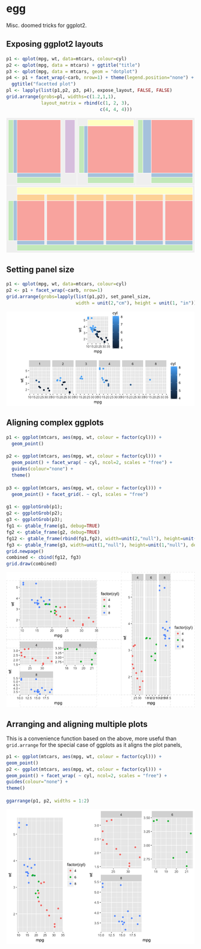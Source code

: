 
egg
===

Misc. doomed tricks for ggplot2.

Exposing ggplot2 layouts
------------------------

``` r
p1 <- qplot(mpg, wt, data=mtcars, colour=cyl)
p2 <- qplot(mpg, data = mtcars) + ggtitle("title")
p3 <- qplot(mpg, data = mtcars, geom = "dotplot")
p4 <- p1 + facet_wrap(~carb, nrow=1) + theme(legend.position="none") +
  ggtitle("facetted plot")
pl <- lapply(list(p1,p2, p3, p4), expose_layout, FALSE, FALSE)
grid.arrange(grobs=pl, widths=c(1.2,1,1),
             layout_matrix = rbind(c(1, 2, 3),
                                   c(4, 4, 4)))
```

![](inst/demo/layout-1.png)

Setting panel size
------------------

``` r
p1 <- qplot(mpg, wt, data=mtcars, colour=cyl)
p2 <- p1 + facet_wrap(~carb, nrow=1) 
grid.arrange(grobs=lapply(list(p1,p2), set_panel_size, 
                          width = unit(2,"cm"), height = unit(1, "in")))
```

![](inst/demo/panel-1.png)

Aligning complex ggplots
------------------------

``` r
p1 <- ggplot(mtcars, aes(mpg, wt, colour = factor(cyl))) +
  geom_point() 

p2 <- ggplot(mtcars, aes(mpg, wt, colour = factor(cyl))) +
  geom_point() + facet_wrap( ~ cyl, ncol=2, scales = "free") +
  guides(colour="none") +
  theme()

p3 <- ggplot(mtcars, aes(mpg, wt, colour = factor(cyl))) +
  geom_point() + facet_grid(. ~ cyl, scales = "free")

g1 <- ggplotGrob(p1);
g2 <- ggplotGrob(p2);
g3 <- ggplotGrob(p3);
fg1 <- gtable_frame(g1, debug=TRUE)
fg2 <- gtable_frame(g2, debug=TRUE)
fg12 <- gtable_frame(rbind(fg1,fg2), width=unit(2,"null"), height=unit(1,"null"))
fg3 <- gtable_frame(g3, width=unit(1,"null"), height=unit(1,"null"), debug=TRUE)
grid.newpage()
combined <- cbind(fg12, fg3)
grid.draw(combined)
```

![](inst/demo/frame-1.png)

Arranging and aligning multiple plots
-------------------------------------

This is a convenience function based on the above, more useful than `grid.arrange` for the special case of ggplots as it aligns the plot panels,

``` r
p1 <- ggplot(mtcars, aes(mpg, wt, colour = factor(cyl))) +
geom_point() 
p2 <- ggplot(mtcars, aes(mpg, wt, colour = factor(cyl))) +
geom_point() + facet_wrap( ~ cyl, ncol=2, scales = "free") +
guides(colour="none") +
theme()

ggarrange(p1, p2, widths = 1:2)
```

![](inst/demo/ggarrange-1.png)
